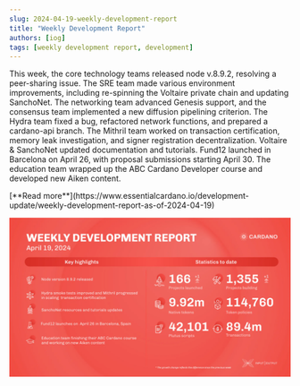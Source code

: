```yaml
---
slug: 2024-04-19-weekly-development-report
title: "Weekly Development Report"
authors: [iog]
tags: [weekly development report, development]
---
```


This week, the core technology teams released node v.8.9.2, resolving a peer-sharing issue. The SRE team made various environment improvements, including re-spinning the Voltaire private chain and updating SanchoNet. The networking team advanced Genesis support, and the consensus team implemented a new diffusion pipelining criterion. The Hydra team fixed a bug, refactored network functions, and prepared a cardano-api branch. The Mithril team worked on transaction certification, memory leak investigation, and signer registration decentralization. Voltaire & SanchoNet updated documentation and tutorials. Fund12 launched in Barcelona on April 26, with proposal submissions starting April 30. The education team wrapped up the ABC Cardano Developer course and developed new Aiken content.

<div style={{ textAlign: 'right' }}>
 [**Read more**](https://www.essentialcardano.io/development-update/weekly-development-report-as-of-2024-04-19) 
</div>

 ![weekly development report](./banner.webp)

